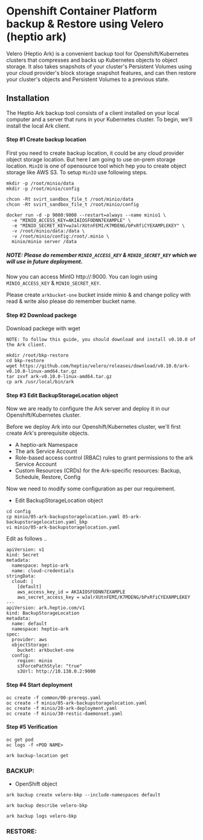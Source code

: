# Openshift Container Platform backup & Restore using Velero (heptio ark)

Velero (Heptio Ark) is a convenient backup tool for Openshift/Kubernetes clusters that compresses and backs up Kubernetes objects to object storage. It also takes snapshots of your cluster's Persistent Volumes using your cloud provider's block storage snapshot features, and can then restore your cluster's objects and Persistent Volumes to a previous state.
 
## Installation

The Heptio Ark backup tool consists of a client installed on your local computer and a server that runs in your Kubernetes cluster. To begin, we'll install the local Ark client.

#### Step #1 Create backup location

First you need to create backup location, it could be any cloud provider object storage location. But here I am going to use on-prem storage location. ```MinIO``` is one of opensource tool which hep you to create object storage like AWS S3. To setup ```MinIO``` use following steps.

```
mkdir -p /root/minio/data
mkdir -p /root/minio/config

chcon -Rt svirt_sandbox_file_t /root/minio/data
chcon -Rt svirt_sandbox_file_t /root/minio/config

docker run -d -p 9000:9000 --restart=always --name minio1 \
  -e "MINIO_ACCESS_KEY=AKIAIOSFODNN7EXAMPLE" \
  -e "MINIO_SECRET_KEY=wJalrXUtnFEMI/K7MDENG/bPxRfiCYEXAMPLEKEY" \
  -v /root/minio/data:/data \
  -v /root/minio/config:/root/.minio \
  minio/minio server /data
```
##### NOTE: Please do remember ```MINIO_ACCESS_KEY``` & ```MINIO_SECRET_KEY``` which we will use in future deployment.

Now you can access MinIO http://<serverIP>:9000. You can login using ```MINIO_ACCESS_KEY``` & ```MINIO_SECRET_KEY```.
 
Please create ```arkbucket-one``` bucket inside minio & and change policy with read & write also please do remember bucket name.

#### Step #2 Download packege

Download packege with wget

```NOTE: To follow this guide, you should download and install v0.10.0 of the Ark client.```

```
mkdir /root/bkp-restore
cd bkp-restore
wget https://github.com/heptio/velero/releases/download/v0.10.0/ark-v0.10.0-linux-amd64.tar.gz
tar zxvf ark-v0.10.0-linux-amd64.tar.gz
cp ark /usr/local/bin/ark
```

#### Step #3 Edit BackupStorageLocation object

Now we are ready to configure the Ark server and deploy it in our Openshift/Kubernetes cluster.

Before we deploy Ark into our Openshift/Kubernetes cluster, we'll first create Ark's prerequisite objects. 

- A heptio-ark Namespace
- The ark Service Account
- Role-based access control (RBAC) rules to grant permissions to the ark Service Account
- Custom Resources (CRDs) for the Ark-specific resources: Backup, Schedule, Restore, Config

Now we need to modify some configuration as per our requirement.

 - Edit BackupStorageLocation object
 
 ```
 cd config
 cp minio/05-ark-backupstoragelocation.yaml 05-ark-backupstoragelocation.yaml_bkp
 vi minio/05-ark-backupstoragelocation.yaml
```

Edit as follows ..

```
apiVersion: v1
kind: Secret
metadata:
  namespace: heptio-ark
  name: cloud-credentials
stringData:
  cloud: |
    [default]
    aws_access_key_id = AKIAIOSFODNN7EXAMPLE
    aws_secret_access_key = wJalrXUtnFEMI/K7MDENG/bPxRfiCYEXAMPLEKEY
---
apiVersion: ark.heptio.com/v1
kind: BackupStorageLocation
metadata:
  name: default
  namespace: heptio-ark
spec:
  provider: aws
  objectStorage:
    bucket: arkbucket-one
  config:
    region: minio
    s3ForcePathStyle: "true"
    s3Url: http://10.138.0.2:9000
```

#### Step #4 Start deployment

```
oc create -f common/00-prereqs.yaml
oc create -f minio/05-ark-backupstoragelocation.yaml
oc create -f minio/20-ark-deployment.yaml
oc create -f minio/30-restic-daemonset.yaml
```

#### Step #5 Verification

```
oc get pod
oc logs -f <POD NAME>

ark backup-location get
```


### BACKUP:

- OpenShift object

```
ark backup create velero-bkp --include-namespaces default

ark backup describe velero-bkp

ark backup logs velero-bkp
```

### RESTORE:



